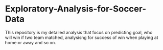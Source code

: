 # Exploratory-Analysis-for-Soccer-Data
This repository is my detailed analysis that focus on predicting goal, who will win if two team matched, analysisng for success of win when playing at home or away and so on.
